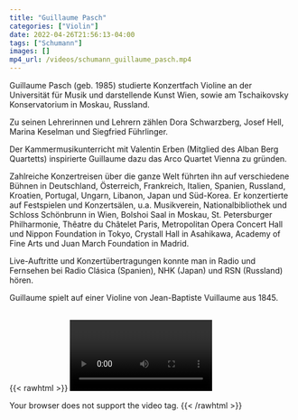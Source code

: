 ```yaml
---
title: "Guillaume Pasch"
categories: ["Violin"]
date: 2022-04-26T21:56:13-04:00
tags: ["Schumann"]
images: []
mp4_url: /videos/schumann_guillaume_pasch.mp4
---
```


Guillaume Pasch (geb. 1985) studierte Konzertfach Violine an der Universität für Musik und darstellende Kunst Wien, sowie am Tschaikovsky Konservatorium in Moskau, Russland.

Zu seinen Lehrerinnen und Lehrern zählen Dora Schwarzberg, Josef Hell, Marina Keselman und Siegfried Führlinger.

Der Kammermusikunterricht mit Valentin Erben (Mitglied des Alban Berg Quartetts) inspirierte Guillaume dazu das Arco Quartet Vienna zu gründen.

Zahlreiche Konzertreisen über die ganze Welt führten ihn auf verschiedene Bühnen in Deutschland, Österreich, Frankreich, Italien, Spanien, Russland, Kroatien, Portugal, Ungarn, Libanon, Japan und Süd-Korea. Er konzertierte auf Festspielen und Konzertsälen, u.a. Musikverein, Nationalbibliothek und Schloss Schönbrunn in Wien, Bolshoi Saal in Moskau, St. Petersburger Philharmonie, Thêatre du Châtelet Paris, Metropolitan Opera Concert Hall und Nippon Foundation in Tokyo, Crystall Hall in Asahikawa, Academy of Fine Arts und Juan March Foundation in Madrid.

Live-Auftritte und Konzertübertragungen konnte man in Radio und Fernsehen bei Radio Clásica (Spanien), NHK (Japan) und RSN (Russland) hören.

Guillaume spielt auf einer Violine von Jean-Baptiste Vuillaume aus 1845.
<br>
<br>

{{< rawhtml >}}
<video width=50% controls autoplay>

<source src="/videos/schumann_guillaume_pasch.mp4" type="video/mp4">
Your browser does not support the video tag.
</video>
{{< /rawhtml >}}

<!-- {{< img-index "1" "Photo of XXX" >}} -->

<!-- {{< param "mp4_url" >}} -->
